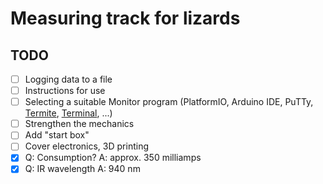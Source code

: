 # Measuring track for lizards

## TODO

* [ ] Logging data to a file
* [ ] Instructions for use
* [ ] Selecting a suitable Monitor program (PlatformIO, Arduino IDE, PuTTy, [Termite](https://www.compuphase.com/software_termite.htm#EDITHISTORY), [Terminal](https://sites.google.com/site/terminalbpp/), ...)
* [ ] Strengthen the mechanics
* [ ] Add "start box"
* [ ] Cover electronics, 3D printing
* [x] Q: Consumption? A: approx. 350 milliamps
* [x] Q: IR wavelength A: 940 nm

